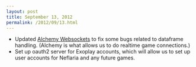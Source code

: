 ```yaml
---
layout: post
title: September 13, 2012
permalink: /2012/09/13.html
---
```


* Updated [Alchemy Websockets](http://alchemywebsockets.net) to fix some bugs
related to dataframe handling. (Alchemy is what allows us to do realtime
game connections.)
* Set up oauth2 server for Exoplay accounts, which will allow us to
set up user accounts for Neflaria and any future games.
